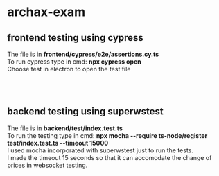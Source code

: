 # archax-exam

## frontend testing using cypress
The file is in <b>frontend/cypress/e2e/assertions.cy.ts</b><br>
To run cypress type in cmd: <b>npx cypress open</b><br>
Choose test in electron to open the test file<br>

<br>
<br>

## backend testing using superwstest
The file is in <b>backend/test/index.test.ts</b><br>
To run the testing type in cmd: <b>npx mocha --require ts-node/register test/index.test.ts --timeout 15000</b><br>
I used mocha incorporated with superwstest just to run the tests.<br>
I made the timeout 15 seconds so that it can accomodate the change of prices in websocket testing.<br>
